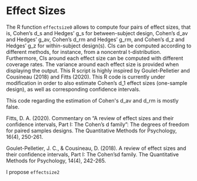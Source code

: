 # Effect Sizes
The R function `effectsize0` allows to compute four pairs of effect sizes, that is, Cohen’s d_s and Hedges’ g_s for between-subject design, Cohen’s d_av and Hedges’ g_av, Cohen’s d_rm and Hedges’ g_rm, and Cohen’s d_z and Hedges’ g_z for within-subject design(s). CIs can be computed according to different methods, for instance, from a noncentral t-distribution. Furthermore, CIs around each effect size can be computed with different coverage rates. The variance around each effect size is provided when displaying the output. This R script is highly inspired by Goulet-Pelletier and Cousineau (2018) and Fitts (2020). This R code is currently under modification in order to also estimate Cohen’s d_1 effect sizes (one-sample design), as well as corresponding confidence intervals.

This code regarding the estimation of Cohen's d_av and d_rm is mostly false.


Fitts, D. A. (2020). Commentary on “A review of effect sizes and their confidence intervals, Part I: The Cohen’s d family”: The degrees of freedom for paired samples      designs. The Quantitative Methods for Psychology, 16(4), 250-261.

Goulet-Pelletier, J. C., & Cousineau, D. (2018). A review of effect sizes and their confidence intervals, Part I: The Cohen’sd family. The Quantitative Methods for Psychology, 14(4), 242-265.

I propose `effectsize2` 
